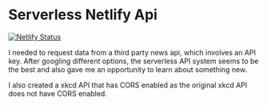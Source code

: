 # Serverless Netlify Api
[![Netlify Status](https://api.netlify.com/api/v1/badges/49a3f22f-9f5a-4fb7-94d0-a9f927a7a69e/deploy-status)](https://app.netlify.com/sites/panda-serverless-api/deploys)

I needed to request data from a third party news api, which involves an API key. After googling different options, the serverless API system seems to be the best and also gave me an opportunity to learn about something new.

I also created a xkcd API that has CORS enabled as the original xkcd API does not have CORS enabled.